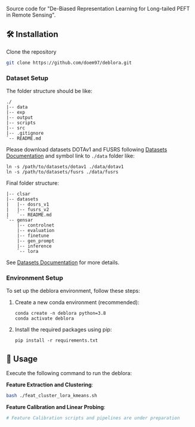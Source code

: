Source code for "De-Biased Representation Learning for Long-tailed PEFT in Remote Sensing".

## 🛠️ Installation
Clone the repository
```bash
git clone https://github.com/doem97/deblora.git
```

### Dataset Setup

The folder structure should be like:
```
./
|-- data
|-- exp
|-- output
|-- scripts
|-- src
|-- .gitignore
`-- README.md
```

Please download datasets DOTAv1 and FUSRS following [Datasets Documentation](data/README.md) and symbol link to `./data` folder like:
```
ln -s /path/to/datasets/dotav1 ./data/dotav1
ln -s /path/to/datasets/fusrs ./data/fusrs
```


Final folder structure:
```
|-- clsar
|-- datasets
|   |-- dosrs_v1
|   |-- fusrs_v2
|   `-- README.md
`-- gensar
    |-- controlnet
    |-- evaluation
    |-- finetune
    |-- gen_prompt
    |-- inference
    `-- lora
```

See [Datasets Documentation](datasets/README.md) for more details.

### Environment Setup

To set up the deblora environment, follow these steps:

1. Create a new conda environment (recommended):
   ```
   conda create -n deblora python=3.8
   conda activate deblora
   ```

2. Install the required packages using pip:
   ```
   pip install -r requirements.txt
   ```

## 🚀 Usage

Execute the following command to run the deblora:

**Feature Extraction and Clustering**:
   ```bash
   bash ./feat_cluster_lora_kmeans.sh
   ```

**Feature Calibration and Linear Probing**:
   ```bash
   # Feature Calibration scripts and pipelines are under preparation
   ```